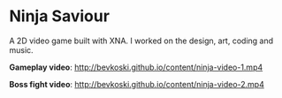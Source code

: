 # Ninja Saviour
A 2D video game built with XNA. I worked on the design, art, coding and music.

**Gameplay video**: http://bevkoski.github.io/content/ninja-video-1.mp4

**Boss fight video**: http://bevkoski.github.io/content/ninja-video-2.mp4
